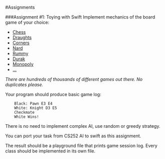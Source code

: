 #Assignments

###Assignment #1: Toying with Swift
Implement mechanics of the board game of your choice:
* [Chess](https://en.wikipedia.org/wiki/Chess)
* [Draughts](https://en.wikipedia.org/wiki/Draughts)
* [Corners](https://en.wikipedia.org/wiki/Ugolki)
* [Nard](https://en.wikipedia.org/wiki/Nard_(game))
* [Rummy](https://en.wikipedia.org/wiki/Rummy)
* [Durak](https://en.wikipedia.org/wiki/Durak)
* [Monopoly](https://en.wikipedia.org/wiki/Monopoly_(game))
* [...](https://boardgamegeek.com/browse/boardgamecategory)

_There are hundreds of thousands of different games out there. No duplicates please._

Your program should produce basic game log:
```
    Black: Pawn E3 E4
    White: Knight D3 E5
    Checkmate
    White Wins!
```
There is no need to implement complex AI, use random or greedy strategy.

You can port your task from CS252 AI to swift as this assignment.

The result should be a playground file that prints game session log.
Every class should be implemented in its own file.
